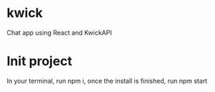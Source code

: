 # kwick
Chat app using React and KwickAPI

# Init project
In your terminal, run npm i, once the install is finished, run npm start